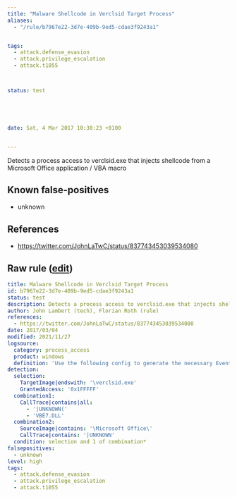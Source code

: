 ```yaml
---
title: "Malware Shellcode in Verclsid Target Process"
aliases:
  - "/rule/b7967e22-3d7e-409b-9ed5-cdae3f9243a1"


tags:
  - attack.defense_evasion
  - attack.privilege_escalation
  - attack.t1055



status: test





date: Sat, 4 Mar 2017 10:38:23 +0100


---
```


Detects a process access to verclsid.exe that injects shellcode from a Microsoft Office application / VBA macro

<!--more-->


## Known false-positives

* unknown



## References

* https://twitter.com/JohnLaTwC/status/837743453039534080


## Raw rule ([edit](https://github.com/SigmaHQ/sigma/edit/master/rules/windows/process_access/proc_access_win_malware_verclsid_shellcode.yml))
```yaml
title: Malware Shellcode in Verclsid Target Process
id: b7967e22-3d7e-409b-9ed5-cdae3f9243a1
status: test
description: Detects a process access to verclsid.exe that injects shellcode from a Microsoft Office application / VBA macro
author: John Lambert (tech), Florian Roth (rule)
references:
  - https://twitter.com/JohnLaTwC/status/837743453039534080
date: 2017/03/04
modified: 2021/11/27
logsource:
  category: process_access
  product: windows
  definition: 'Use the following config to generate the necessary Event ID 10 Process Access events: <ProcessAccess onmatch="include"><CallTrace condition="contains">VBE7.DLL</CallTrace></ProcessAccess><ProcessAccess onmatch="exclude"><CallTrace condition="excludes">UNKNOWN</CallTrace></ProcessAccess>'
detection:
  selection:
    TargetImage|endswith: '\verclsid.exe'
    GrantedAccess: '0x1FFFFF'
  combination1:
    CallTrace|contains|all:
      - '|UNKNOWN('
      - 'VBE7.DLL'
  combination2:
    SourceImage|contains: '\Microsoft Office\'
    CallTrace|contains: '|UNKNOWN'
  condition: selection and 1 of combination*
falsepositives:
  - unknown
level: high
tags:
  - attack.defense_evasion
  - attack.privilege_escalation
  - attack.t1055

```
